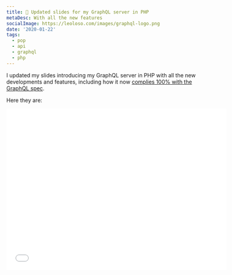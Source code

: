 ```yaml
---
title: 🚀 Updated slides for my GraphQL server in PHP
metaDesc: With all the new features
socialImage: https://leoloso.com/images/graphql-logo.png
date: '2020-01-22'
tags:
  - pop
  - api
  - graphql
  - php
---
```


I updated my slides introducing my GraphQL server in PHP with all the new developments and features, including how it now [complies 100% with the GraphQL spec](https://leoloso.com/posts/pop-is-now-hundred-percent-compliant-with-graphql/).

Here they are:

<iframe src="//slides.com/leoloso/graphql/embed" width="576" height="420" scrolling="no" frameborder="0" webkitallowfullscreen mozallowfullscreen allowfullscreen></iframe>